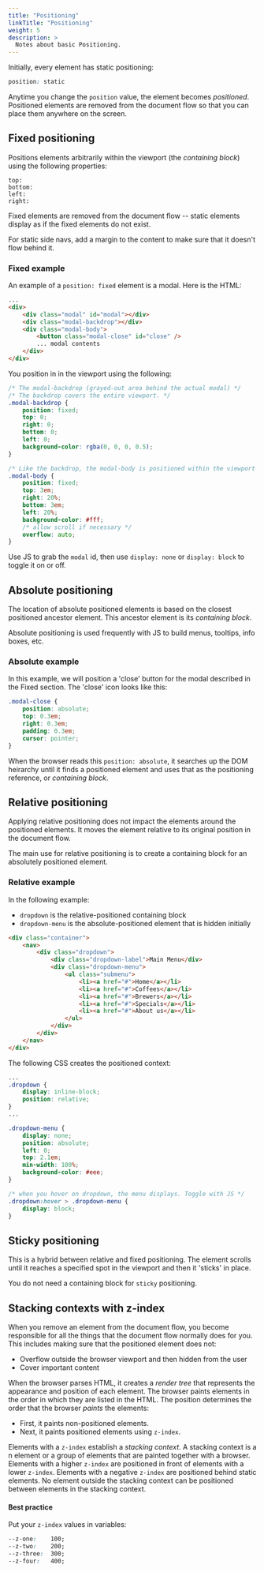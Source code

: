 ```yaml
---
title: "Positioning"
linkTitle: "Positioning"
weight: 5
description: >
  Notes about basic Positioning.
---
```


Initially, every element has static positioning:

```css
position: static
```

Anytime you change the `position` value, the element becomes _positioned_. Positioned elements are removed from the document flow so that you can place them anywhere on the screen.

## Fixed positioning

Positions elements arbitrarily within the viewport (the _containing block_) using the following properties:

```
top:
bottom:
left:
right:
```

Fixed elements are removed from the document flow -- static elements display as if the fixed elements do not exist.

For static side navs, add a margin to the content to make sure that it doesn't flow behind it.

### Fixed example

An example of a `position: fixed` element is a modal. Here is the HTML:

```html
...
<div>
    <div class="modal" id="modal"></div>
    <div class="modal-backdrop"></div>
    <div class="modal-body">
        <button class="modal-close" id="close" />
        ... modal contents
    </div>
</div>
```

You position in in the viewport using the following:

```css
/* The modal-backdrop (grayed-out area behind the actual modal) */
/* The backdrop covers the entire viewport. */
.modal-backdrop {
    position: fixed;
    top: 0;
    right: 0;
    bottom: 0;
    left: 0;
    background-color: rgba(0, 0, 0, 0.5);
}

/* Like the backdrop, the modal-body is positioned within the viewport */
.modal-body {
    position: fixed;
    top: 3em;
    right: 20%;
    bottom: 3em;
    left: 20%;
    background-color: #fff;
    /* allow scroll if necessary */
    overflow: auto; 
}
```

Use JS to grab the `modal` id, then use `display: none` or `display: block` to toggle it on or off.

## Absolute positioning

The location of absolute positioned elements is based on the closest positioned ancestor element. This ancestor element is its _containing block_.

Absolute positioning is used frequently with JS to build menus, tooltips, info boxes, etc.

### Absolute example

In this example, we will position a 'close' button for the modal described in the Fixed section. The 'close' icon looks like this:

```css
.modal-close {
    position: absolute;
    top: 0.3em;
    right: 0.3em;
    padding: 0.3em;
    cursor: pointer;
}
```

When the browser reads this `position: absolute`, it searches up the DOM heirarchy until it finds a positioned element and uses that as the positioning reference, or _containing block_.

## Relative positioning

Applying relative positioning does not impact the elements around the positioned elements. It moves the element relative to its original position in the document flow.

The main use for relative positioning is to create a containing block for an absolutely positioned element.

### Relative example

In the following example:
- `dropdown` is the relative-positioned containing block
- `dropdown-menu` is the absolute-positioned element that is hidden initially

```html
<div class="container">
    <nav>
        <div class="dropdown">
            <div class="dropdown-label">Main Menu</div>
            <div class="dropdown-menu">
                <ul class="submenu">
                    <li><a href="#">Home</a></li>
                    <li><a href="#">Coffees</a></li>
                    <li><a href="#">Brewers</a></li>
                    <li><a href="#">Specials</a></li>
                    <li><a href="#">About us</a></li>
                </ul>
            </div>
        </div>
    </nav>
</div>
```

The following CSS creates the positioned context:

```css
...
.dropdown {
    display: inline-block;
    position: relative;
}
...

.dropdown-menu {
    display: none;
    position: absolute;
    left: 0;
    top: 2.1em;
    min-width: 100%;
    background-color: #eee;
}

/* when you hover on dropdown, the menu displays. Toggle with JS */
.dropdown:hover > .dropdown-menu {
    display: block;
}
```

## Sticky positioning

This is a hybrid between relative and fixed positioning. The element scrolls until it reaches a specified spot in the viewport and then it 'sticks' in place.

You do not need a containing block for `sticky` positioning.


## Stacking contexts with z-index

When you remove an element from the document flow, you become responsible for all the things that the document flow normally does for you. This includes making sure that the positioned element does not: 
- Overflow outside the browser viewport and then hidden from the user
- Cover important content

When the browser parses HTML, it creates a _render tree_ that represents the appearance and position of each element. The browser paints elements in the order in which they are listed in the HTML. The position determines the order that the browser _paints_ the elements:
- First, it paints non-positioned elements.
- Next, it paints positioned elements using `z-index`.

Elements with a `z-index` establish a _stacking context_. A stacking context is a n element or a group of elements that are painted together with a browser. Elements with a higher `z-index` are positioned in front of elements with a lower `z-index`. Elements with a negative `z-index` are positioned behind static elements. No element outside the stacking context can be positioned between elements in the stacking context.

#### Best practice
Put your `z-index` values in variables:

```css
--z-one:    100;
--z-two:    200;
--z-three:  300;
--z-four:   400;
```